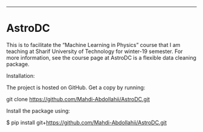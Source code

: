 ---
AstroDC
===

This is to facilitate the “Machine Learning in Physics” course that I am
teaching at Sharif University of Technology for winter-19 semester. For more
information, see the course page at
AstroDC is a flexible data cleaning package.

Installation:

The project is hosted on GitHub. Get a copy by running:

git clone https://github.com/Mahdi-Abdollahii/AstroDC.git

Install the package using:

$  pip install git+https://github.com/Mahdi-Abdollahii/AstroDC.git
